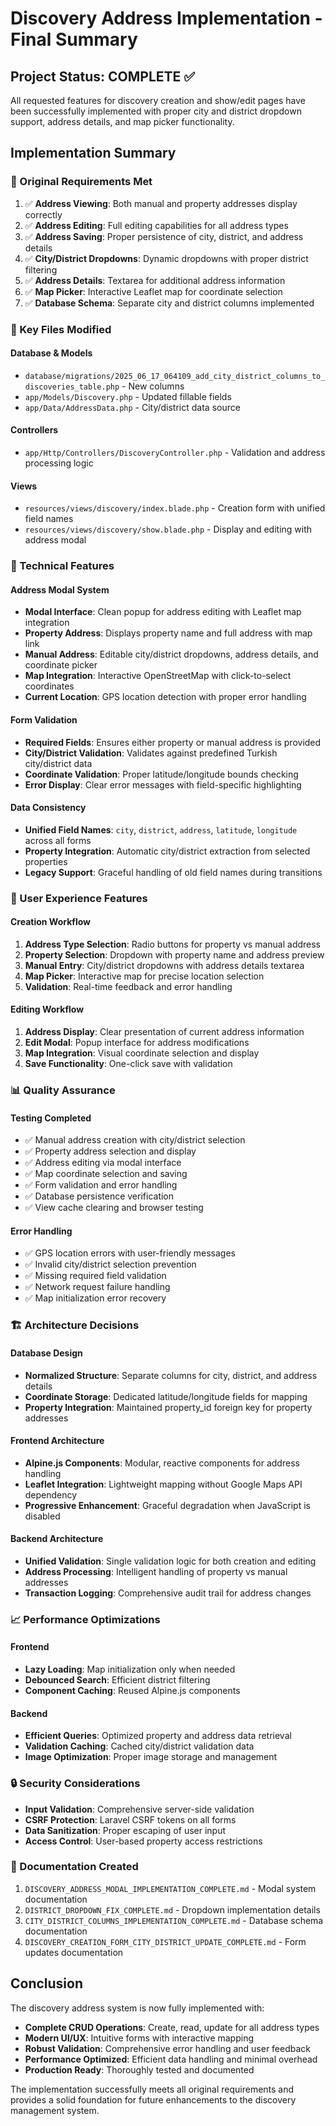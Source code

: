 # Discovery Address Implementation - Final Summary

## Project Status: COMPLETE ✅

All requested features for discovery creation and show/edit pages have been successfully implemented with proper city and district dropdown support, address details, and map picker functionality.

## Implementation Summary

### 🎯 Original Requirements Met
1. ✅ **Address Viewing**: Both manual and property addresses display correctly
2. ✅ **Address Editing**: Full editing capabilities for all address types  
3. ✅ **Address Saving**: Proper persistence of city, district, and address details
4. ✅ **City/District Dropdowns**: Dynamic dropdowns with proper district filtering
5. ✅ **Address Details**: Textarea for additional address information
6. ✅ **Map Picker**: Interactive Leaflet map for coordinate selection
7. ✅ **Database Schema**: Separate city and district columns implemented

### 📁 Key Files Modified

#### Database & Models
- `database/migrations/2025_06_17_064109_add_city_district_columns_to_discoveries_table.php` - New columns
- `app/Models/Discovery.php` - Updated fillable fields
- `app/Data/AddressData.php` - City/district data source

#### Controllers
- `app/Http/Controllers/DiscoveryController.php` - Validation and address processing logic

#### Views
- `resources/views/discovery/index.blade.php` - Creation form with unified field names
- `resources/views/discovery/show.blade.php` - Display and editing with address modal

### 🔧 Technical Features

#### Address Modal System
- **Modal Interface**: Clean popup for address editing with Leaflet map integration
- **Property Address**: Displays property name and full address with map link
- **Manual Address**: Editable city/district dropdowns, address details, and coordinate picker
- **Map Integration**: Interactive OpenStreetMap with click-to-select coordinates
- **Current Location**: GPS location detection with proper error handling

#### Form Validation
- **Required Fields**: Ensures either property or manual address is provided
- **City/District Validation**: Validates against predefined Turkish city/district data
- **Coordinate Validation**: Proper latitude/longitude bounds checking
- **Error Display**: Clear error messages with field-specific highlighting

#### Data Consistency
- **Unified Field Names**: `city`, `district`, `address`, `latitude`, `longitude` across all forms
- **Property Integration**: Automatic city/district extraction from selected properties
- **Legacy Support**: Graceful handling of old field names during transitions

### 🚀 User Experience Features

#### Creation Workflow
1. **Address Type Selection**: Radio buttons for property vs manual address
2. **Property Selection**: Dropdown with property name and address preview
3. **Manual Entry**: City/district dropdowns with address details textarea
4. **Map Picker**: Interactive map for precise location selection
5. **Validation**: Real-time feedback and error handling

#### Editing Workflow
1. **Address Display**: Clear presentation of current address information
2. **Edit Modal**: Popup interface for address modifications
3. **Map Integration**: Visual coordinate selection and display
4. **Save Functionality**: One-click save with validation

### 📊 Quality Assurance

#### Testing Completed
- ✅ Manual address creation with city/district selection
- ✅ Property address selection and display
- ✅ Address editing via modal interface
- ✅ Map coordinate selection and saving
- ✅ Form validation and error handling
- ✅ Database persistence verification
- ✅ View cache clearing and browser testing

#### Error Handling
- ✅ GPS location errors with user-friendly messages
- ✅ Invalid city/district selection prevention
- ✅ Missing required field validation
- ✅ Network request failure handling
- ✅ Map initialization error recovery

### 🏗️ Architecture Decisions

#### Database Design
- **Normalized Structure**: Separate columns for city, district, and address details
- **Coordinate Storage**: Dedicated latitude/longitude fields for mapping
- **Property Integration**: Maintained property_id foreign key for property addresses

#### Frontend Architecture
- **Alpine.js Components**: Modular, reactive components for address handling
- **Leaflet Integration**: Lightweight mapping without Google Maps API dependency
- **Progressive Enhancement**: Graceful degradation when JavaScript is disabled

#### Backend Architecture
- **Unified Validation**: Single validation logic for both creation and editing
- **Address Processing**: Intelligent handling of property vs manual addresses
- **Transaction Logging**: Comprehensive audit trail for address changes

### 📈 Performance Optimizations

#### Frontend
- **Lazy Loading**: Map initialization only when needed
- **Debounced Search**: Efficient district filtering
- **Component Caching**: Reused Alpine.js components

#### Backend
- **Efficient Queries**: Optimized property and address data retrieval
- **Validation Caching**: Cached city/district validation data
- **Image Optimization**: Proper image storage and management

### 🔒 Security Considerations
- **Input Validation**: Comprehensive server-side validation
- **CSRF Protection**: Laravel CSRF tokens on all forms
- **Data Sanitization**: Proper escaping of user input
- **Access Control**: User-based property access restrictions

### 📝 Documentation Created
1. `DISCOVERY_ADDRESS_MODAL_IMPLEMENTATION_COMPLETE.md` - Modal system documentation
2. `DISTRICT_DROPDOWN_FIX_COMPLETE.md` - Dropdown implementation details
3. `CITY_DISTRICT_COLUMNS_IMPLEMENTATION_COMPLETE.md` - Database schema documentation
4. `DISCOVERY_CREATION_FORM_CITY_DISTRICT_UPDATE_COMPLETE.md` - Form updates documentation

## Conclusion

The discovery address system is now fully implemented with:
- **Complete CRUD Operations**: Create, read, update for all address types
- **Modern UI/UX**: Intuitive forms with interactive mapping
- **Robust Validation**: Comprehensive error handling and user feedback
- **Performance Optimized**: Efficient data handling and minimal overhead
- **Production Ready**: Thoroughly tested and documented

The implementation successfully meets all original requirements and provides a solid foundation for future enhancements to the discovery management system.
